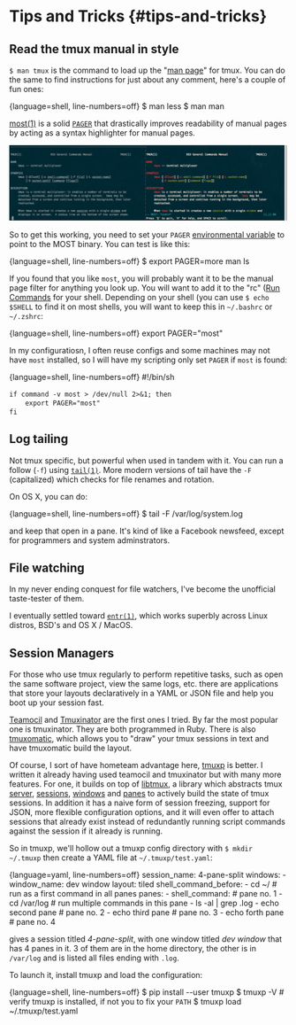 # Tips and Tricks {#tips-and-tricks}

## Read the tmux manual in style

`$ man tmux` is the command to load up the "[man page](https://en.wikipedia.org/wiki/Man_page)" for tmux. You can do the same to find instructions for just about any comment, here's a couple of fun ones:

{language=shell, line-numbers=off}
    $ man less
    $ man man

[most(1)](http://www.jedsoft.org/most/) is a solid
[`PAGER`](http://pubs.opengroup.org/onlinepubs/9699919799//utilities/man.html)
that drastically improves readability of manual pages by acting as a syntax
highlighter for manual pages.

![left: man, version 1.6c on MacOS Sierra. right: MOST v5.0.0](images/11-recipes/most.png)

So to get this working, you need to set your `PAGER` [environmental variable](https://en.wikipedia.org/wiki/Environment_variable)
to point to the MOST binary. You can test is like this:

{language=shell, line-numbers=off}
    $ export PAGER=more man ls

If you found that you like `most`, you will probably want it to be the manual
page filter for anything you look up. You will want to add it to the "rc" ([Run
Commands](https://en.wikipedia.org/wiki/Run_commands) for your shell. Depending
on your shell (you can use `$ echo $SHELL` to find it on most shells, you will
want to keep this in `~/.bashrc` or `~/.zshrc`:

{language=shell, line-numbers=off}
    export PAGER="most"

In my configuratiosn, I often reuse configs and some machines may not have
`most` installed, so I will have my scripting only set `PAGER` if `most` is
found:

{language=shell, line-numbers=off}
    #!/bin/sh

    if command -v most > /dev/null 2>&1; then
        export PAGER="most"
    fi

## Log tailing

Not tmux specific, but powerful when used in tandem with it. You can run a
follow (`-f`) using [`tail(1)`](http://pubs.opengroup.org/onlinepubs/9699919799/utilities/tail.html).
More modern versions of tail have the `-F` (capitalized) which checks for file
renames and rotation. 

On OS X, you can do:

{language=shell, line-numbers=off}
    $ tail -F /var/log/system.log

and keep that open in a pane. It's kind of like a Facebook newsfeed, except for
programmers and system adminstrators.

## File watching

In my never ending conquest for file watchers, I've become the unofficial
taste-tester of them.

I eventually settled toward [`entr(1)`](http://entrproject.org/), which
works superbly across Linux distros, BSD's and OS X / MacOS.

## Session Managers

For those who use tmux regularly to perform repetitive tasks, such as open the
same software project, view the same logs, etc. there are applications that
store your layouts declaratively in a YAML or JSON file and help you boot up
your session fast.

[Teamocil](https://github.com/remiprev/teamocil) and
[Tmuxinator](https://github.com/tmuxinator/tmuxinator) are the first ones I
tried. By far the most popular one is tmuxinator. They are both programmed in
Ruby. There is also [tmuxomatic](https://github.com/oxidane/tmuxomatic), which
allows you to "draw" your tmux sessions in text and have tmuxomatic build the
layout.

Of course, I sort of have hometeam advantage here, [tmuxp](https://github.com/tony/tmuxp)
is better. I written it already having used teamocil and tmuxinator but with
many more features. For one, it builds on top of
[libtmux](https://github.com/tony/libtmux), a library which abstracts tmux
[server](#server), [sessions](#sessions), [windows](#windows) and
[panes](#panes) to actively build the state of tmux sessions. In addition it
has a naive form of session freezing, support for JSON, more flexible
configuration options, and it will even offer to attach sessions that already
exist instead of redundantly running script commands against the session if it
already is running.

So in tmuxp, we'll hollow out a tmuxp config directory with `$ mkdir ~/.tmuxp`
then create a YAML file at `~/.tmuxp/test.yaml`:

{language=yaml, line-numbers=off}
    session_name: 4-pane-split
    windows:
    - window_name: dev window
      layout: tiled
      shell_command_before:
        - cd ~/                    # run as a first command in all panes
      panes:
        - shell_command:           # pane no. 1
            - cd /var/log          # run multiple commands in this pane
            - ls -al | grep \.log
        - echo second pane         # pane no. 2
        - echo third pane          # pane no. 3
        - echo forth pane          # pane no. 4

gives a session titled *4-pane-split*, with one window titled *dev window* that
has 4 panes in it. 3 of them are in the home directory, the other is in
`/var/log` and is listed all files ending with `.log`.

To launch it, install tmuxp and load the configuration:

{language=shell, line-numbers=off}
    $ pip install --user tmuxp
    $ tmuxp -V   # verify tmuxp is installed, if not you to fix your `PATH`
    $ tmuxp load ~/.tmuxp/test.yaml
